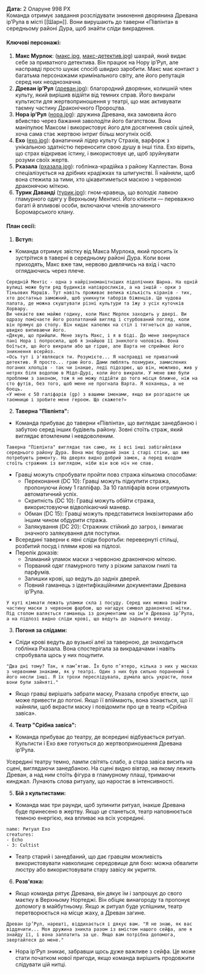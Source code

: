 **Дата:** 2 Оларуне 998 РХ  
Команда отримує завдання розслідувати зникнення дворянина Древана ір’Рула в місті [[Шарн]]. Вони вирушають до таверни «Півпінта» в середньому районі Дура, щоб знайти сліди викрадення.

#### **Ключові персонажі:**
1. **Макс Мурлок**: ([макс.jpg](#), [макс-детектив.jpg](#)) шахрай, який видає себе за приватного детектива. Він працює на Нору ір’Рул, але насправді просто шукає спосіб швидко заробити. Макс має контакт з багатьма персонажами кримінального світу, але його репутація серед них неоднозначна.
2. **Древан ір’Рул** ([древан.jpg](#)): благородний дворянин, колишній член культу, який вирішив відійти від темних справ. Його викрали культисти для жертвоприношення у театрі, що має активувати таємну частину Драконічного Пророцтва.
3. **Нора ір’Рул** ([нора.jpg](#)): дружина Древана, яка замовила його вбивство через бажання заволодіти його багатством. Вона маніпулює Максом і використовує його для досягнення своїх цілей, хоча сама стає жертвою інтриг більш могутніх осіб.
4. **Ехо** ([ехо.jpg](#)): фанатичний лідер культу Страхів, варфорж з унікальною здатністю переносити свою душу в інші тіла. Ехо вірить, що страх відкриває істину, і використовує це, щоб зруйнувати розуми своїх жертв.
5. **Рхазала** ([рхазала.jpg](#)): гоблінка-крадійка з району Каллестан. Вона спеціалізується на дрібних крадіжках та шпигунстві. Її найняли, щоб вона стежила за тими, хто цікавитиметься маскою з червоною драконячою міткою.
6. **Турик Даванді** ([турик.jpg](#)): гном-кравець, що володіє лавкою гламурного одягу у Верхньому Ментисі. Його клієнти — переважно багаті й впливові особи, включаючи членів злочинного Боромарського клану.

#### **План сесії:**
1. **Вступ:**
- Команда отримує звістку від Макса Мурлока, який просить їх зустрітися в таверні в середньому районі Дура. Коли вони приходять, Макс вже там, нервово дивлячись на вхід і часто оглядаючись через плече.
```ad-note
Середній Ментіс - одна з найрізноманітніших підопічних Шарна. На одній вулиці може бути ряд будинків напівросликів, а на іншій - орки з Тіньових Маршів. Тут навіть проживає велика кількість кіранів - тих, хто достатньо заможний, щоб уникнути таборів біженців. Це чудова палата, де можна скуштувати різні культури та їжу з усіх куточків Хорвару.
Ви чекаєте вже майже годину, коли Макс Мерлок заходить у двері. Ви одразу помічаєте його розпатланий вигляд і стурбований погляд, коли він прямує до столу. Він кидає капелюх на стіл і тягнеться до напою, швидко випиваючи його.
«Дякую, що прийшли. Мене звуть Макс, і я в біді. До мене звернулася пані Нора і попросила, щоб я знайшов її зниклого чоловіка. Вона боїться, що його викрали або ще гірше, але Варта не сприймає його зникнення всерйоз.
«Ось тут і з'являєшся ти. Розумієте... Я насправді не приватний детектив. Я просто... граю його. Дами люблять похмурих, замислених поганих хлопців - так чи інакше, леді підозрює, що він, можливо, жив у нетрях біля водопою в Мідл-Дурі, коли його викрали. У мене вже були проблеми з законом, тож я не можу підійти до того місця ближче, ніж на сто футів, без того, щоб мене не прогнала Варта. Я коханець, а не боєць.
«У мене є 50 галіфарів (gp) з вашими іменами, якщо ви розгадаєте цю таємницю і зробите мене героєм. Що скажете?»
```

2. **Таверна "Півпінта":**
- Команда прибуває до таверни «Півпінта», що виглядає занедбаною і забутою серед інших будівель району. Зовні стоїть страж, який виглядає втомленим і невдоволеним.
```ad-note
Таверна "Півпінта" виглядає так само, як і всі інші забігайлівки середнього району Дура. Вона має брудний знак і старі стіни, що вже потребують ремонту. На дверях видно добрий замок, а перед входом стоїть стражник із виглядом, ніби він всю ніч не спав.
```
- Гравці можуть спробувати пройти повз стража кількома способами:
	- Переконання (DC 10): Гравці можуть підкупити стража, пропонуючи йому 1 галліфар. За 10 галліфарів вони отримують автоматичний успіх.
	- Скритність (DC 10): Гравці можуть обійти стража, використовуючи відволікаючий маневр.
	- Обман (DC 15): Гравці можуть представитися Інквізиторами або іншим чином обдурити стража.
	- Залякування (DC 20): Стражник стійкий до загроз, і вимагає значного залякування для поступки.
- Всередині таверни є явні сліди боротьби: перевернуті стільці, розбитий посуд і плями крові на підлозі.
- Перелік доказів:
	- Зламаний уламок маски з червоною драконячою міткою.
	- Порваний одяг гламурного типу з різким запахом гнилі та парфумів.
	- Залишки крові, що ведуть до задніх дверей.
	- Повний гаманець з ідентифікаційними документами Древана ір’Рула.
```ad-note
У куті кімнати лежать уламки скла і посуду. Серед них можна знайти частину маски з червоною фарбою, що нагадує символ драконячої мітки. Під столом валяється гаманець із документами на ім’я Древана ір’Рула, а на підлозі видно сліди крові, що ведуть до заднього виходу.
```

3. **Погоня за слідами:**
- Сліди крові ведуть до вузької алеї за таверною, де знаходиться гоблінка Рхазала. Вона спостерігала за викрадачами і навіть спробувала щось у них поцупити.
```ad-note
"Два дні тому? Так, я пам’ятаю. Їх було п’ятеро, кілька з них у масках з червоними знаками, як у театрі. Один з них був сильно поранений і його несли інші. Я їх трохи переслідувала, думала щось украсти, поки вони були зайняті."
```
- Якщо гравці вирішать забрати маску, Рхазала спробує втекти, що може привести до погоні. Якщо її впіймають, вона зізнається, що її найняли, щоб вкрасти маску і повідомити про це в театр «Срібна завіса».

4. **Театр "Срібна завіса":**
- Команда прибуває до театру, де всередині відбувається ритуал. Культисти і Ехо вже готуються до жертвоприношення Древана ір’Рула.

Усередині театру темно, лампи світять слабо, а стара завіса висить на сцені, виглядаючи занедбаною. На сцені видно вівтар, на якому лежить Древан, а над ним стоїть фігура в гламурному плащі, тримаючи кинджал. Лунають слова ритуалу, що наростає в інтенсивності.

5. **Бій з культистами:**
- Команда має три раунди, щоб зупинити ритуал, інакше Древана буде принесено в жертву. Якщо це станеться, театр наповнюється темною енергією, яка впливає на всіх усередині.

```encounter
name: Ритуал Ехо
creatures:
- Echo
- 3: Cultist 
```
- Театр старий і занедбаний, що дає гравцям можливість використовувати навколишнє середовище для бою: можна обвалити люстру або використовувати стару завісу як укриття.

6. **Розв'язка:**
- Якщо команда рятує Древана, він дякує їм і запрошує до свого маєтку в Верхньому Нортеджі. Він обіцяє винагороду та пропонує допомогу в майбутньому. Якщо ж ритуал буде успішним, театр перетворюється на місце жаху, а Древан загине.
```ad-note
Древан ір’Рул, нарешті, віддихається і дякує вам. "Я не знаю, як вас віддячити... Моя дружина зникла разом із вмістом нашого сейфа, але я знайду її, і вона заплатить за це. Якщо вам потрібна допомога, звертайтеся до мене."
```
- Нора ір’Рул зникає, забравши щось дуже важливе з сейфа. Це може стати початком нової пригоди, якщо команда вирішить продовжити слідувати цій нитці.

